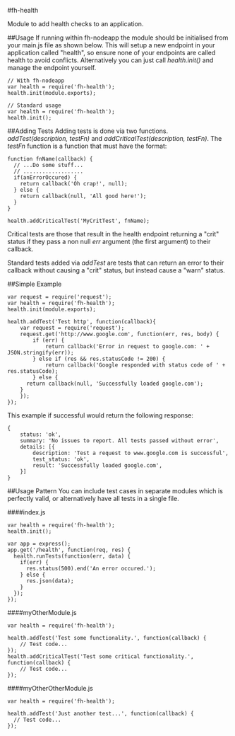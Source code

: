#fh-health


Module to add health checks to an application.

##Usage
If running within fh-nodeapp the module should be initialised from your main.js file as shown below. This will setup a new endpoint in your application called "health", so ensure none of your endpoints are called health to avoid conflicts. Alternatively you can just call *health.init()* and manage the endpoint yourself.

```
// With fh-nodeapp
var health = require('fh-health');
health.init(module.exports);

// Standard usage
var health = require('fh-health');
health.init();
```

##Adding Tests
Adding tests is done via two functions. *addTest(description, testFn)* and *addCriticalTest(description, testFn)*. The *testFn* function is a function that must have the format:

```
function fnName(callback) {
  // ...Do some stuff...
  // ...................
  if(anErrorOccured) {
    return callback('Oh crap!', null);
  } else {
    return callback(null, 'All good here!');
  }
}

health.addCriticalTest('MyCritTest', fnName);
```
Critical tests are those that result in the health endpoint returning a "crit" status if they pass a non null *err* argument (the first argument) to their callback. 

Standard tests added via *addTest* are tests that can return an error to their callback without causing a "crit" status, but instead cause a "warn" status.


##Simple Example

```
var request = require('request');
var health = require('fh-health');
health.init(module.exports);

health.addTest('Test http', function(callback){
	var request = require('request');
	request.get('http://www.google.com', function(err, res, body) {
		if (err) {
			return callback('Error in request to google.com: ' + JSON.stringify(err));
		} else if (res && res.statusCode != 200) {
			return callback('Google responded with status code of ' + res.statusCode);
		} else {
      return callback(null, 'Successfully loaded google.com');
    }
	});
});
```

This example if successful would return the following response:

```
{
    status: 'ok',
    summary: 'No issues to report. All tests passed without error',
    details: [{
        description: 'Test a request to www.google.com is successful',
        test_status: 'ok',
        result: 'Successfully loaded google.com',
    }]
}
```

##Usage Pattern
You can include test cases in separate modules which is perfectly valid, or alternatively have all tests in a single file.

####index.js
```
var health = require('fh-health');
health.init();

var app = express();
app.get('/health', function(req, res) {
  health.runTests(function(err, data) {
    if(err) {
      res.status(500).end('An error occured.');
    } else {
      res.json(data);
    }
  });
});
```

####myOtherModule.js
```
var health = require('fh-health');

health.addTest('Test some functionality.', function(callback) {
	// Test code...
});
health.addCriticalTest('Test some critical functionality.', function(callback) {
	// Test code...
});
```

####myOtherOtherModule.js
```
var health = require('fh-health');

health.addTest('Just another test...', function(callback) {
  // Test code...
});
```